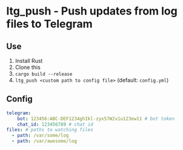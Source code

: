 # ltg_push - Push updates from log files to Telegram

## Use
1. Install Rust
2. Clone this
3. `cargo build --release`
4. `ltg_push <custom path to config file>` (default: `config.yml`)

## Config
```yaml
telegram:
    bot: 123456:ABC-DEF1234ghIkl-zyx57W2v1u123ew11 # bot token
    chat_id: 123456789 # chat id
files: # paths to watching files
  - path: /var/some/log
  - path: /var/awesome/log
```
